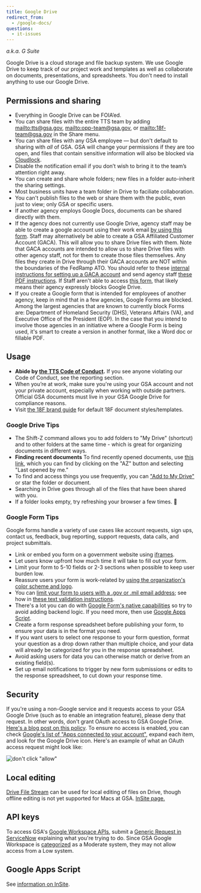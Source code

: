 ```yaml
---
title: Google Drive
redirect_from:
  - /google-docs/
questions:
  - it-issues
---
```


_a.k.a. G Suite_

Google Drive is a cloud storage and file backup system. We use Google Drive to keep track of our project work and templates as well as collaborate on documents, presentations, and spreadsheets. You don't need to install anything to use our Google Drive.

## Permissions and sharing

- Everything in Google Drive can be FOIA’ed.
- You can share files with the entire TTS team by adding <mailto:tts@gsa.gov>, <mailto:opp-team@gsa.gov>, or <mailto:18f-team@gsa.gov> in the Share menu.
- You can share files with any GSA employee — but don't default to sharing with _all_ of GSA. GSA will change your permissions if they are too open, and files that contain sensitive information will also be blocked via [Cloudlock](https://insite.gsa.gov/employee-resources/information-technology/do-it-yourself-self-help/google-g-suite-apps/sharing-securely-in-google/cloudlock).
- Disable the notification email if you don’t wish to bring it to the team’s attention right away.
- You can create and share whole folders; new files in a folder auto-inherit the sharing settings.
- Most business units have a team folder in Drive to faciliate collaboration.
- You can't publish files to the web or share them with the public, even just to view; only GSA or specific users.
- If another agency employs Google Docs, documents can be shared directly with them.
- If the agency does not currently use Google Drive, agency staff may be able to create a google account using their work email [by using this form](https://accounts.google.com/SignUpWithoutGmail?hl=en). Staff may alternatively be able to create a GSA Affiliated Customer Account (GACA). This will allow you to share Drive files with them. Note that GACA accounts are intended to allow us to share Drive files with other agency staff, not for them to create those files themselves. Any files they create in Drive through their GACA accounts are NOT within the boundaries of the FedRamp ATO. You should refer to these [internal instructions for setting up a GACA account](https://insite.gsa.gov/portal/content/517805?term=gaca) and send agency staff [these PDF instructions](https://insite.gsa.gov/cdnstatic/insite/GACA__GSAAffiliatedCustomerAccounts_May_2016-v2.pdf). If Staff aren't able to access [this form](https://accounts.google.com/SignUpWithoutGmail?hl=en), that likely means their agency expressly blocks Google Drive.
- If you create a Google form that is intended for employees of another agency, keep in mind that in a few agencies, Google Forms are blocked. Among the largest agencies that are known to currently block Forms are: Department of Homeland Security (DHS), Veterans Affairs (VA), and Executive Office of the President (EOP). In the case that you intend to involve those agencies in an initiative where a Google Form is being used, it's smart to create a version in another format, like a Word doc or fillable PDF.

## Usage

- **Abide by [the TTS Code of Conduct]({{site.baseurl}}/code-of-conduct).** If you see anyone violating our Code of Conduct, see the reporting section.
- When you’re at work, make sure you're using your GSA account and not your private account, especially when working with outside partners. Official GSA documents must live in your GSA Google Drive for compliance reasons.
- Visit [the 18F brand guide](https://brand.18f.gov/templates/) for default 18F document styles/templates.

### Google Drive Tips

- The Shift-Z command allows you to add folders to "My Drive" (shortcut) and to other folders at the same time - which is great for organizing documents in different ways.
- **Finding recent documents** To find recently opened documents, use [this link](https://drive.google.com/drive/recent), which you can find by clicking on the "AZ" button and selecting "Last opened by me."
- To find and access things you use frequently, you can ["Add to My Drive"](https://support.google.com/drive/answer/2375057?hl=en) or star the folder or document.
- Searching in Drive goes through all of the files that have been shared with you.
- If a folder looks empty, try refreshing your browser a few times. :shrug:

### Google Form Tips

Google forms handle a variety of use cases like account requests, sign ups, contact us, feedback, bug reporting, support requests, data calls, and project submittals.

- Link or embed you form on a government website using [iframes](https://www.w3schools.com/tags/tag_iframe.asp).
- Let users know upfront how much time it will take to fill out your form.
- Limit your form to 5-10 fields or 2-3 sections when possible to keep user burden low.
- Reassure users your form is work-related by [using the organization's color scheme and logo](https://docs.google.com/forms/d/1xjiJCyJNFzWTieg8yUamntPeznADyfn8ZgIwHnM8PBg/viewform?edit_requested=true).
- You can [limit your form to users with a .gov or .mil email address](https://docs.google.com/forms/d/e/1FAIpQLSePimoF0RkiCP62BSIL_yj0yMXEUePNJ9AabPJqq1Xzbp_GVg/viewform); see how in [these text validation instructions](https://support.google.com/docs/answer/3378864?hl=en).
- There's a lot you can do with [Google Form's native capabilities](https://support.google.com/a/users/answer/9302965?hl=en) so try to avoid adding backend logic. If you need more, then use [Google Apps Script](#google-apps-script).
- Create a form response spreadsheet before publishing your form, to ensure your data is in the format you need.
- If you want users to select one response to your form question, format your question as a drop down rather than multiple choice, and your data will already be categorized for you in the response spreadsheet.
- Avoid asking users for data you can otherwise match or derive from an existing field(s).
- Set up email notifications to trigger by new form submissions or edits to the response spreadsheet, to cut down your response time.

## Security

If you're using a non-Google service and it requests access to your GSA Google Drive (such as to enable an integration feature), please deny that request. In other words, don't grant OAuth access to GSA Google Drive. [Here's a blog post on this policy](https://18f.gsa.gov/2016/05/13/how-18f-handles-information-security-and-third-party-applications/). To ensure no access is enabled, you can check [Google's list of "Apps connected to your account"](https://security.google.com/settings/security/permissions), expand each item, and look for the Google Drive icon. Here's an example of what an OAuth access request might look like:

![don't click "allow"]({{site.baseurl}}/images/google-drive/google-drive-oauth.png)

## Local editing

[Drive File Stream](https://support.google.com/drive/answer/7329379?hl=en) can be used for local editing of files on Drive, though offline editing is not yet supported for Macs at GSA. [InSite page.](https://insite.gsa.gov/employee-resources/information-technology/do-it-yourself-self-help/google-g-suite-apps/google-drive-and-shared-drive?term=drive%20file%20stream#Drive%20File%20Stream)

## API keys

To access GSA's [Google Workspace APIs](https://developers.google.com/workspace), submit a [Generic Request in ServiceNow](https://gsa.servicenowservices.com/sp/?id=sc_cat_item&sys_id=7a09e6672b523000a6e7a73319da1554) explaining what you're trying to do. Since GSA Google Workspace is [categorized]({{site.baseurl}}/launching-software/lifecycle/#system-categorization) as a Moderate system, they may not allow access from a Low system.

## Google Apps Script

See [information on InSite](https://insite.gsa.gov/employee-resources/information-technology/do-it-yourself-self-help/google-workspace/google-app-scripts).
